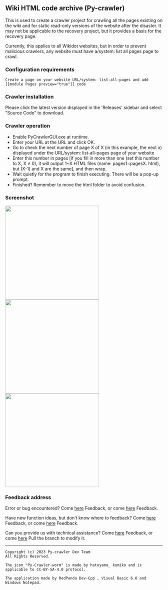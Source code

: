 ## Wiki HTML code archive (Py-crawler)

This is used to create a crawler project for crawling all the pages existing on the wiki and for static read-only versions of the website after the disaster. It may not be applicable to the recovery project, but it provides a basis for the recovery page.

Currently, this applies to all Wikidot websites, but in order to prevent malicious crawlers, any website must have a/system: list all pages page to crawl.

### **Configuration requirements**
```
Create a page on your website URL/system: list-all-pages and add [[module Pages preview="true"]] code
```

### **Crawler installation**

Please click the latest version displayed in the 'Releases' sidebar and select "Source Code" to download.

### **Crawler operation**
* Enable PyCrawlerGUI.exe at runtime.
* Enter your URL at the URL and click OK.
* Go to check the next number of page X of X (in this example, the next x) displayed under the URL/system: list-all-pages page of your website
* Enter this number in pages [if you fill in more than one (set this number to X, X ≠ 0), it will output 1~X HTML files (name: pages1~pagesX. html), but (X-1) and X are the same], and then wrap.
* Wait quietly for the program to finish executing. There will be a pop-up prompt.
* Finished? Remember to move the html folder to avoid confusion.

### **Screenshot**
<img alt="" src="https://s1.ax1x.com/2023/02/20/pSXVpQJ.jpg" width="300px">  
<img alt="" src="https://s1.ax1x.com/2023/02/20/pSXExWF.jpg" width="300px">  
<img alt="" src="https://s1.ax1x.com/2023/02/20/pSXEzz4.jpg" width="300px">

### **Feedback address**

Error or bug encountered? Come [here](http://ld-private-website.wikidot.com/forum/c-7602918/pyc) Feedback, or come [here](https://github.com/HelloOSMe/Py-crawler/issues) Feedback.

Have new function ideas, but don't know where to feedback? Come [here](http://ld-private-website.wikidot.com/forum/t-15402049/pyc-1-1-0-1-9) Feedback, or come [here](https://github.com/HelloOSMe/Py-crawler/issues) Feedback.

Can you provide us with technical assistance? Come [here](http://ld-private-website.wikidot.com/forum/c-7602920/) Feedback, or come [here](https://github.com/HelloOSMe/Py-crawler/fork) Pull the branch to modify it.

----------

```
Copyright (c) 2023 Py-crawler Dev Team
All Rights Reserved.

The icon "Py-Crawler-worm" is made by hatoyama_ kumiko and is applicable to CC-BY-SA-4.0 protocol.

The application made by RedPanda Dev-Cpp , Visual Basic 6.0 and Windows Notepad.
```
